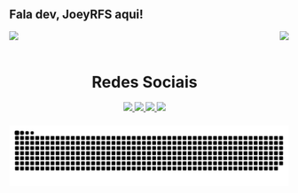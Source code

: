 ## Fala dev, JoeyRFS aqui!
<div>
  <img height="170em" src="https://github-readme-stats.vercel.app/api?username=joeyrfs&show_icons=true&theme=transparent"/>
  <img align="right" height="170em" src="https://github-readme-stats.vercel.app/api/top-langs/?username=joeyrfs&layout=compact&langs_count=16&theme=transparent"/>
</div>

<br>

<h1 align="center">Redes Sociais</h1>
<div align="center">
<a href="mailto: joeyrfs@gmail.com">
  <img width="30" src="https://www.svgrepo.com/show/349378/gmail.svg">
</a>
<a href="https://www.linkedin.com/in/reinaldo-souza-645b5642/">
  <img width="30" src="https://www.svgrepo.com/show/157006/linkedin.svg">
</a>
<a href="https://www.youtube.com/channel/UC9CZaboHWWgu6m7lMhCKIww">
  <img width="30" src="https://www.svgrepo.com/show/103204/youtube.svg">
</a>
<a href="https://www.instagram.com/reinaldofsouza/">
  <img width="30" src="https://www.svgrepo.com/show/157806/instagram.svg">
</a>
</div>

![Snake animation](https://raw.githubusercontent.com/Platane/snk/output/github-contribution-grid-snake.svg)
